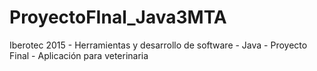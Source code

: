 # ProyectoFInal_Java3MTA
Iberotec 2015 - Herramientas y desarrollo de software - Java - Proyecto Final - Aplicación para veterinaria
